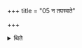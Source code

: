 +++
title = "05 न तपस्वते"

+++

<details><summary>थिते</summary>

5. (And) not to Agni Tapasvat (Agni Janadvat and Agni Pāvakavat).
</details>
